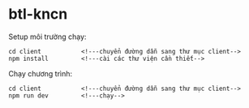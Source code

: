 # btl-kncn
Setup môi trường chạy:
```
cd client           <!---chuyển đường dẫn sang thư mục client-->
npm install         <!---cài các thư viện cần thiết-->
```

Chạy chương trình:
```
cd client           <!---chuyển đường dẫn sang thư mục client-->
npm run dev         <!---chạy-->
```